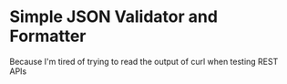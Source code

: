 # Simple JSON Validator and Formatter

Because I'm tired of trying to read the output of curl when testing REST APIs
